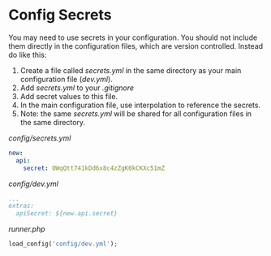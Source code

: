 <!--
id: config__secrets
tags: ''
-->

# Config Secrets

You may need to use secrets in your configuration. You should not include them directly in the configuration files, which are version controlled. Instead do like this:

1. Create a file called _secrets.yml_ in the same directory as your main configuration file (_dev.yml_).
2. Add _secrets.yml_ to your _.gitignore_
1. Add secret values to this file.
2. In the main configuration file, use interpolation to reference the secrets.
3. Note: the same _secrets.yml_ will be shared for all configuration files in the same directory.

_config/secrets.yml_

```yaml
new:
  api:
    secret: OWqQtt741kDd6x8c4zZgK0kCKXc51mZ
```

_config/dev.yml_

```yaml
...
extras:
  apiSecret: ${new.api.secret}
```

_runner.php_

```php
load_config('config/dev.yml');
```
